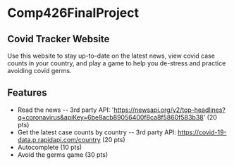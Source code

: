 # Comp426FinalProject


## Covid Tracker Website
Use this website to stay up-to-date on the latest news, view covid case counts in your country, 
and play a game to help you de-stress and practice avoiding covid germs.

## Features
- Read the news -- 3rd party API: 'https://newsapi.org/v2/top-headlines?q=coronavirus&apiKey=6be8acb89056400f8ca8f5860f583b38' (20 pts)
- Get the latest case counts by country -- 3rd party API: https://covid-19-data.p.rapidapi.com/country (20 pts)
- Autocomplete (10 pts)
- Avoid the germs game (30 pts)

